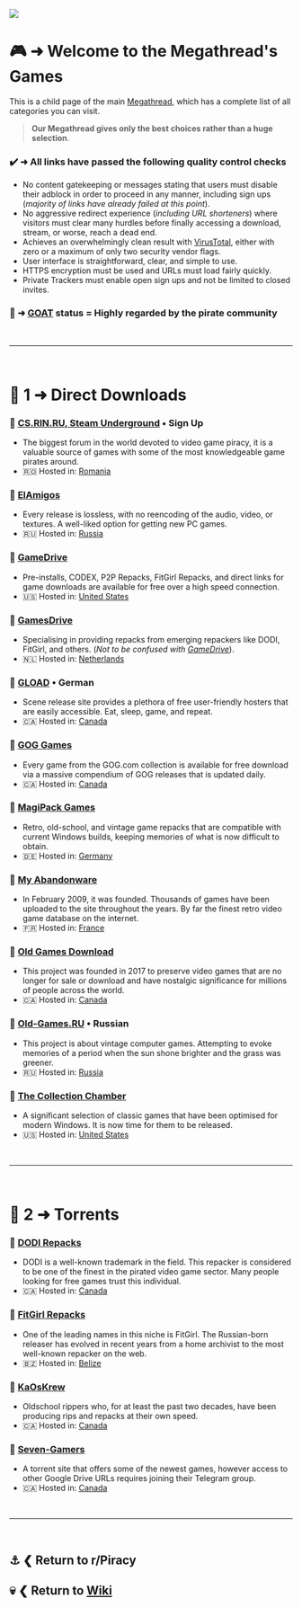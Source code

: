 ![](%%games%%)

# 🎮 ➜ Welcome to the Megathread's **Games**
This is a child page of the main [Megathread](https://www.reddit.com/r/Piracy/wiki/megathread/), which has a complete list of all categories you can visit.
 
>**Our Megathread gives only the best choices rather than a huge selection**.

### ✔️ ➜ All links have passed the following quality control checks
- No content gatekeeping or messages stating that users must disable their adblock in order to proceed in any manner, including sign ups (*majority of links have already failed at this point*).
- No aggressive redirect experience (*including URL shorteners*) where visitors must clear many hurdles before finally accessing a download, stream, or worse, reach a dead end.
- Achieves an overwhelmingly clean result with [VirusTotal](https://www.virustotal.com/gui/home/url), either with zero or a maximum of only two security vendor flags.
- User interface is straightforward, clear, and simple to use.
- HTTPS encryption must be used and URLs must load fairly quickly.
- Private Trackers must enable open sign ups and not be limited to closed invites.


### 🐐 ➜ [GOAT](https://www.urbandictionary.com/define.php?term=goat) status = Highly regarded by the pirate community

&nbsp;

---

&nbsp;

# 📑 1 ➜ Direct Downloads

### 🐐 [CS.RIN.RU, Steam Underground](https://cs.rin.ru/forum/) • Sign Up
- The biggest forum in the world devoted to video game piracy, it is a valuable source of games with some of the most knowledgeable game pirates around.
- 🇷🇴 Hosted in: [Romania](https://check-host.net/ip-info?host=https%3A%2F%2Fcs.rin.ru%2Fforum%2F&csrf_token=80329e0db73259cd429f139a331bc866e8562bd0)

### 🔗 [ElAmigos](https://elamigos.site/)
- Every release is lossless, with no reencoding of the audio, video, or textures. A well-liked option for getting new PC games.
- 🇷🇺 Hosted in: [Russia](https://check-host.net/ip-info?host=https%3A%2F%2Felamigos.site%2F&csrf_token=3bfab04c5dfd98f4c0de1c0fd4dee7014acaa05b)

### 🔗 [GameDrive](https://gamedrive.org/)
- Pre-installs, CODEX, P2P Repacks, FitGirl Repacks, and direct links for game downloads are available for free over a high speed connection.
- 🇺🇸 Hosted in: [United States](https://check-host.net/ip-info?host=https%3A%2F%2Fgamedrive.org%2F&csrf_token=93ade2f48968d23eece450780c4342327bfdb3c2)

### 🔗 [GamesDrive](https://gamesdrive.net/)
- Specialising in providing repacks from emerging repackers like DODI, FitGirl, and others. (*Not to be confused with [GameDrive](https://gamedrive.org/)*).
- 🇳🇱 Hosted in: [Netherlands](https://check-host.net/ip-info?host=https%3A%2F%2Fgamesdrive.net%2F&csrf_token=93ade2f48968d23eece450780c4342327bfdb3c2)

### 🔗 [GLOAD](https://gload.to/) • German
- Scene release site provides a plethora of free user-friendly hosters that are easily accessible. Eat, sleep, game, and repeat.
- 🇨🇦 Hosted in: [Canada](https://check-host.net/ip-info?host=https%3A%2F%2Fgload.to%2F&csrf_token=93ade2f48968d23eece450780c4342327bfdb3c2)

### 🔗 [GOG Games](https://gog-games.com/)
- Every game from the GOG.com collection is available for free download via a massive compendium of GOG releases that is updated daily.
- 🇨🇦 Hosted in: [Canada](https://check-host.net/ip-info?host=https%3A%2F%2Fgog-games.com%2F&csrf_token=93ade2f48968d23eece450780c4342327bfdb3c2)

### 🔗 [MagiPack Games](https://www.magipack.games/)
- Retro, old-school, and vintage game repacks that are compatible with current Windows builds, keeping memories of what is now difficult to obtain.
- 🇩🇪 Hosted in: [Germany](https://check-host.net/ip-info?host=https%3A%2F%2Fwww.magipack.games%2F&csrf_token=93ade2f48968d23eece450780c4342327bfdb3c2)

### 🔗 [My Abandonware](https://www.myabandonware.com/)
- In February 2009, it was founded. Thousands of games have been uploaded to the site throughout the years. By far the finest retro video game database on the internet.
- 🇫🇷 Hosted in: [France](https://check-host.net/ip-info?host=https%3A%2F%2Fwww.myabandonware.com%2F&csrf_token=93ade2f48968d23eece450780c4342327bfdb3c2)

### 🔗 [Old Games Download](https://oldgamesdownload.com/)
- This project was founded in 2017 to preserve video games that are no longer for sale or download and have nostalgic significance for millions of people across the world.
- 🇨🇦 Hosted in: [Canada](https://check-host.net/ip-info?host=https%3A%2F%2Foldgamesdownload.com%2F&csrf_token=93ade2f48968d23eece450780c4342327bfdb3c2)

### 🔗 [Old-Games.RU](https://www.old-games.ru/) • Russian
- This project is about vintage computer games. Attempting to evoke memories of a period when the sun shone brighter and the grass was greener.
- 🇷🇺 Hosted in: [Russia](https://check-host.net/ip-info?host=https%3A%2F%2Fwww.old-games.ru%2F&csrf_token=93ade2f48968d23eece450780c4342327bfdb3c2)

### 🔗 [The Collection Chamber](https://collectionchamber.blogspot.com/)
- A significant selection of classic games that have been optimised for modern Windows. It is now time for them to be released.
- 🇺🇸 Hosted in: [United States](https://check-host.net/ip-info?host=https%3A%2F%2Fcollectionchamber.blogspot.com%2F&csrf_token=93ade2f48968d23eece450780c4342327bfdb3c2)

&nbsp;

---

&nbsp;

# 📑 2 ➜ Torrents

### 🐐 [DODI Repacks](https://dodi-repacks.site/)
- DODI is a well-known trademark in the field. This repacker is considered to be one of the finest in the pirated video game sector. Many people looking for free games trust this individual.
- 🇨🇦 Hosted in: [Canada](https://check-host.net/ip-info?host=https%3A%2F%2Fdodi-repacks.site%2F&csrf_token=3bfab04c5dfd98f4c0de1c0fd4dee7014acaa05b)

### 🐐 [FitGirl Repacks](https://fitgirl-repacks.site/)
- One of the leading names in this niche is FitGirl. The Russian-born releaser has evolved in recent years from a home archivist to the most well-known repacker on the web.
- 🇧🇿 Hosted in: [Belize](https://check-host.net/ip-info?host=https%3A%2F%2Ffitgirl-repacks.site%2F&csrf_token=3bfab04c5dfd98f4c0de1c0fd4dee7014acaa05b)

### 🧲 [KaOsKrew](https://kaoskrew.org/)
- Oldschool rippers who, for at least the past two decades, have been producing rips and repacks at their own speed.
- 🇨🇦 Hosted in: [Canada](https://check-host.net/ip-info?host=https%3A%2F%2Fkaoskrew.org%2F&csrf_token=3bfab04c5dfd98f4c0de1c0fd4dee7014acaa05b)

### 🧲 [Seven-Gamers](https://www.seven-gamers.com/)
- A torrent site that offers some of the newest games, however access to other Google Drive URLs requires joining their Telegram group.
- 🇨🇦 Hosted in: [Canada](https://check-host.net/ip-info?host=https%3A%2F%2Fwww.seven-gamers.com%2F&csrf_token=93ade2f48968d23eece450780c4342327bfdb3c2)

&nbsp;

---

&nbsp;

⚓ ❮ Return to **r/Piracy**
---
💀 ❮ Return to [**Wiki**](https://www.reddit.com/r/Piracy/wiki/index/)
---